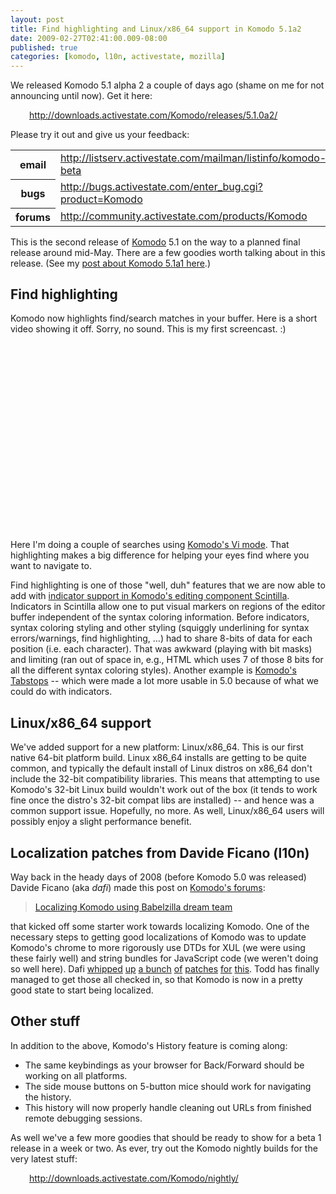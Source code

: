 ```yaml
---
layout: post
title: Find highlighting and Linux/x86_64 support in Komodo 5.1a2
date: 2009-02-27T02:41:00.009-08:00
published: true
categories: [komodo, l10n, activestate, mozilla]
---
```


<p>We released Komodo 5.1 alpha 2 a couple of days ago (shame on me for not announcing until now). Get it here:</p><div style="margin-left: 30px;"><a href="http://downloads.activestate.com/Komodo/releases/5.1.0a2/">http://downloads.activestate.com/Komodo/releases/5.1.0a2/</a></div><p>Please try it out and give us your feedback:</p><table class="attrlist"><tr><th>email</th><td><a href="http://listserv.activestate.com/mailman/listinfo/komodo-beta">http://listserv.activestate.com/mailman/listinfo/komodo-beta</a></td></tr>
<tr><th>bugs</th><td><a href="http://bugs.activestate.com/enter_bug.cgi?product=Komodo">http://bugs.activestate.com/enter_bug.cgi?product=Komodo</a></td></tr>
<tr><th>forums</th><td><a href="http://community.activestate.com/products/Komodo">http://community.activestate.com/products/Komodo</a></td></tr>
</table><p>This is the second release of <a href="http://www.activestate.com/komodo/">Komodo</a> 5.1 on the way to a planned final release around mid-May. There are a few goodies worth talking about in this release. (See my <a href="http://trentmick.blogspot.com/2009/02/history-feature-in-komodo-510-alpha-1_7169.html">post about Komodo 5.1a1 here</a>.)</p><h2>Find highlighting</h2><p>Komodo now highlights find/search matches in your buffer. Here is a short video showing it off. Sorry, no sound. This is my first screencast. :)</p><p><object width="400" height="300"><param name="allowfullscreen" value="true" /><param name="allowscriptaccess" value="always" /><param name="movie" value="http://vimeo.com/moogaloop.swf?clip_id=3387846&amp;server=vimeo.com&amp;show_title=1&amp;show_byline=1&amp;show_portrait=0&amp;color=&amp;fullscreen=1" /><embed src="http://vimeo.com/moogaloop.swf?clip_id=3387846&amp;server=vimeo.com&amp;show_title=1&amp;show_byline=1&amp;show_portrait=0&amp;color=&amp;fullscreen=1" type="application/x-shockwave-flash" allowfullscreen="true" allowscriptaccess="always" width="400" height="300"></embed></object></p><p>Here I'm doing a couple of searches using <a href="http://docs.activestate.com/komodo/5.1/vikeybind.html">Komodo's Vi mode</a>. That highlighting makes a big difference for helping your eyes find where you want to navigate to.</p><p>Find highlighting is one of those "well, duh" features that we are now able to add with <a href="http://www.scintilla.org/ScintillaDoc.html#Indicators">indicator support in Komodo's editing component Scintilla</a>. Indicators in Scintilla allow one to put visual markers on regions of the editor buffer independent of the syntax coloring information. Before indicators, syntax coloring styling and other styling (squiggly underlining for syntax errors/warnings, find highlighting, ...) had to share 8-bits of data for each position (i.e. each character). That was awkward (playing with bit masks) and limiting (ran out of space in, e.g., HTML which uses 7 of those 8 bits for all the different syntax coloring styles). Another example is <a href="http://docs.activestate.com/komodo/5.1/tabstops.html">Komodo's Tabstops</a> -- which were made a lot more usable in 5.0 because of what we could do with indicators.</p><h2>Linux/x86_64 support</h2><p>We've added support for a new platform: Linux/x86_64. This is our first native 64-bit platform build. Linux x86_64 installs are getting to be quite common, and typically the default install of Linux distros on x86_64 don't include the 32-bit compatibility libraries. This means that attempting to use Komodo's 32-bit Linux build wouldn't work out of the box (it tends to work fine once the distro's 32-bit compat libs are installed) -- and hence was a common support issue. Hopefully, no more. As well, Linux/x86_64 users will possibly enjoy a slight performance benefit.</p><h2>Localization patches from Davide Ficano (l10n)</h2><p>Way back in the heady days of 2008 (before Komodo 5.0 was released) Davide Ficano (aka <em>dafi</em>) made this post on <a href="http://community.activestate.com/forums/komodo">Komodo's forums</a>:</p><blockquote>  <p><a href="http://community.activestate.com/forum-topic/localizing-komodo-using-babelzilla-dream-team">Localizing Komodo using Babelzilla dream team</a></p></blockquote><p>that kicked off some starter work towards localizing Komodo. One of the necessary steps to getting good localizations of Komodo was to update Komodo's chrome to more rigorously use DTDs for XUL (we were using these fairly well) and string bundles for JavaScript code (we weren't doing so well here). Dafi <a href="http://bugs.activestate.com/show_bug.cgi?id=80668">whipped</a> <a href="http://bugs.activestate.com/show_bug.cgi?id=79975">up</a> <a href="http://bugs.activestate.com/show_bug.cgi?id=80670">a bunch</a> <a href="http://bugs.activestate.com/show_bug.cgi?id=79675">of</a> <a href="http://bugs.activestate.com/show_bug.cgi?id=80667">patches</a> <a href="http://bugs.activestate.com/show_bug.cgi?id=80669">for</a> <a href="http://bugs.activestate.com/show_bug.cgi?id=80375">this</a>. Todd has finally managed to get those all checked in, so that Komodo is now in a pretty good state to start being localized.</p><h2>Other stuff</h2><p>In addition to the above, Komodo's History feature is coming along:</p><ul><li>The same keybindings as your browser for Back/Forward should be working on all platforms.</li>
<li>The side mouse buttons on 5-button mice should work for navigating the history.</li>
<li>This history will now properly handle cleaning out URLs from finished remote debugging sessions.</li>
</ul><p>As well we've a few more goodies that should be ready to show for a beta 1 release in a week or two. As ever, try out the Komodo nightly builds for the very latest stuff:</p><div style="margin-left: 30px;"><a href="http://downloads.activestate.com/Komodo/nightly/">http://downloads.activestate.com/Komodo/nightly/</a></div>
